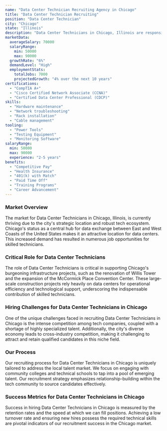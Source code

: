 ```yaml
---
name: "Data Center Technician Recruiting Agency in Chicago"
title: "Data Center Technician Recruiting"
position: "Data Center Technician"
city: "Chicago"
state: "Illinois"
description: "Data Center Technicians in Chicago, Illinois are responsible for server maintenance, troubleshooting, and ensuring system uptime in large scale data facilities."
marketData:
  averageSalary: 70000
  salaryRange:
    min: 50000
    max: 90000
  growthRate: "6%"
  demandLevel: "High"
  employmentStats:
    totalJobs: 7000
    projectedGrowth: "4% over the next 10 years"
certifications:
  - "CompTIA A+"
  - "Cisco Certified Network Associate (CCNA)"
  - "Certified Data Center Professional (CDCP)"
skills:
  - "Hardware maintenance"
  - "Network troubleshooting"
  - "Rack installation"
  - "Cable management"
tooling:
  - "Power Tools"
  - "Testing Equipment"
  - "Monitoring Software"
salaryRange:
  min: 50000
  max: 90000
  experience: "2-5 years"
benefits:
  - "Competitive Pay"
  - "Health Insurance"
  - "401(k) with Match"
  - "Paid Time Off"
  - "Training Programs"
  - "Career Advancement"
---
```


### Market Overview
The market for Data Center Technicians in Chicago, Illinois, is currently thriving due to the city's strategic location and robust tech ecosystem. Chicago's status as a central hub for data exchange between East and West Coasts of the United States makes it an attractive location for data centers. This increased demand has resulted in numerous job opportunities for skilled technicians.

### Critical Role for Data Center Technicians
The role of Data Center Technicians is critical in supporting Chicago's burgeoning infrastructure projects, such as the renovation of Willis Tower and the expansion of the McCormick Place Convention Center. These large-scale construction projects rely heavily on data centers for operational efficiency and technological support, underscoring the indispensable contribution of skilled technicians.

### Hiring Challenges for Data Center Technicians in Chicago
One of the unique challenges faced in recruiting Data Center Technicians in Chicago is the intense competition among tech companies, coupled with a shortage of highly specialized talent. Additionally, the city's diverse economy leads to cross-industry competition, making it challenging to attract and retain qualified candidates in this niche field.

### Our Process
Our recruiting process for Data Center Technicians in Chicago is uniquely tailored to address the local talent market. We focus on engaging with community colleges and technical schools to tap into a pool of emerging talent. Our recruitment strategy emphasizes relationship-building within the tech community to source candidates effectively.

### Success Metrics for Data Center Technicians in Chicago
Success in hiring Data Center Technicians in Chicago is measured by the retention rates and the speed at which we can fill positions. Achieving a low turnover rate and ensuring new hires possess the required technical skills are pivotal indicators of our recruitment success in the Chicago market.